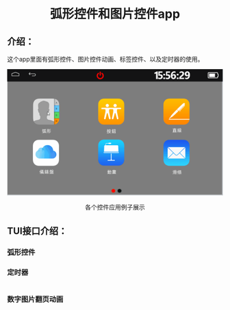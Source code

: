 <h1 align="center"> 弧形控件和图片控件app </h1>

## 介绍：
这个app里面有弧形控件、图片控件动画、标签控件、以及定时器的使用。

<p align="center">
<img src="https://github.com/TUISYS/image/blob/main/arc.gif">
</p>
<p align="center">
各个控件应用例子展示
</p>

## TUI接口介绍：
### 弧形控件
### 定时器
```c

```
### 数字图片翻页动画
